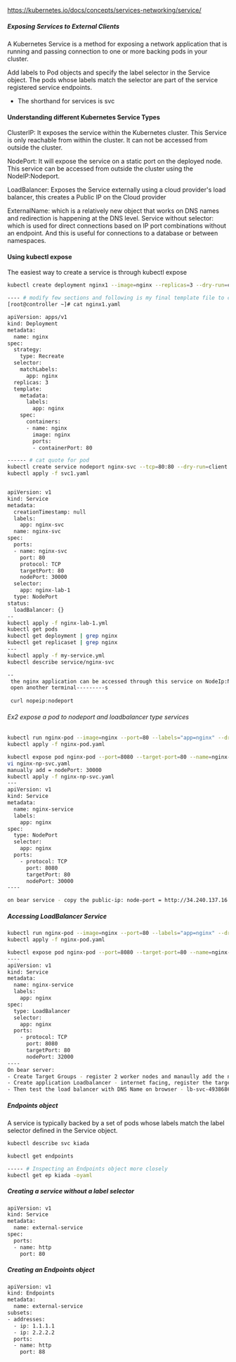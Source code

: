 https://kubernetes.io/docs/concepts/services-networking/service/

##### Exposing Services to External Clients

A Kubernetes Service is a method for exposing a network application that is running and passing connection to one or more backing pods in your cluster.

Add labels to Pod objects and specify the label selector in the Service object. The pods whose labels match the selector are part of the service registered service endpoints.

- The shorthand for services is svc

#### Understanding different Kubernetes Service Types

ClusterIP: It exposes the service within the Kubernetes cluster. This Service is only reachable from within the cluster. It can not be accessed from outside the cluster.

NodePort: It will expose the service on a static port on the deployed node. This service can be accessed from outside the cluster using the NodeIP:Nodeport.

LoadBalancer: Exposes the Service externally using a cloud provider's load balancer, this creates a Public IP on the Cloud provider

ExternalName: which is a relatively new object that works on DNS names and redirection is happening at the DNS level.
Service without selector: which is used for direct connections based on IP port combinations without an endpoint. And this is useful for connections to a database or between namespaces.

#### Using kubectl expose
The easiest way to create a service is through kubectl expose

``````sh
kubectl create deployment nginx1 --image=nginx --replicas=3 --dry-run=client -o yaml > nginx1.yaml

---- # modify few sections and following is my final template file to create a new deployment nginx1 with a label app=dev and 3 replicas.
[root@controller ~]# cat nginx1.yaml

apiVersion: apps/v1
kind: Deployment
metadata:
  name: nginx
spec:
  strategy:
    type: Recreate
  selector:
    matchLabels:
      app: nginx
  replicas: 3 
  template:
    metadata:
      labels:
        app: nginx
    spec:
      containers:
      - name: nginx
        image: nginx
        ports:
        - containerPort: 80

------ # cat quote for pod
kubectl create service nodeport nginx-svc --tcp=80:80 --dry-run=client -oyaml > svc1.yaml
kubectl apply -f svc1.yaml


apiVersion: v1
kind: Service
metadata:
  creationTimestamp: null
  labels:
    app: nginx-svc
  name: nginx-svc
spec:
  ports:
  - name: nginx-svc
    port: 80
    protocol: TCP
    targetPort: 80
    nodePort: 30000
  selector:
    app: nginx-lab-1
  type: NodePort
status:
  loadBalancer: {}
--
kubectl apply -f nginx-lab-1.yml
kubectl get pods
kubectl get deployment | grep nginx
kubectl get replicaset | grep nginx
---
kubectl apply -f my-service.yml
kubectl describe service/nginx-svc

--
 the nginx application can be accessed through this service on NodeIp:NodePort
 open another terminal---------s
 
 curl nopeip:nodeport
``````
###### Ex2 expose a pod to nodeport and loadbalancer type services
``````sh
kubectl run nginx-pod --image=nginx --port=80 --labels="app=nginx" --dry-run=client -oyaml > nginx-pod.yaml
kubectl apply -f nginx-pod.yaml 

kubectl expose pod nginx-pod --port=8080 --target-port=80 --name=nginx-svc --type=NodePort --dry-run=client -oyaml > nginx-np-svc.yaml
vi nginx-np-svc.yaml
manually add = nodePort: 30000
kubectl apply -f nginx-np-svc.yaml
---
apiVersion: v1
kind: Service
metadata:
  name: nginx-service
  labels:
    app: nginx
spec:
  type: NodePort
  selector:
    app: nginx
  ports:
    - protocol: TCP
      port: 8080
      targetPort: 80
      nodePort: 30000
----

on bear service - copy the public-ip: node-port = http://34.240.137.16:30000/
``````

##### Accessing LoadBalancer Service

``````sh
kubectl run nginx-pod --image=nginx --port=80 --labels="app=nginx" --dry-run=client -oyaml > nginx-pod.yaml
kubectl apply -f nginx-pod.yaml

kubectl expose pod nginx-pod --port=8080 --target-port=80 --name=nginx-svc --type=NodePort --dry-run=client -oyaml > nginx-np-svc.yaml
----
apiVersion: v1
kind: Service
metadata:
  name: nginx-service
  labels:
    app: nginx
spec:
  type: LoadBalancer
  selector:
    app: nginx
  ports:
    - protocol: TCP
      port: 8080
      targetPort: 80
      nodePort: 32000
----
On bear server:
- Create Target Groups - register 2 worker nodes and manaully add the nodeport of 32000
- Create application Loadbalancer - internet facing, register the target group with zones of the worker nodes
- Then test the load balancer with DNS Name on browser - lb-svc-493868679.eu-west-1.elb.amazonaws.com

``````
##### Endpoints object
A service is typically backed by a set of pods whose labels match the label selector defined in the Service object.

``````sh
kubectl describe svc kiada

kubectl get endpoints

----- # Inspecting an Endpoints object more closely
kubectl get ep kiada -oyaml


``````
##### Creating a service without a label selector

``````sh
apiVersion: v1
kind: Service
metadata:
  name: external-service
spec:
  ports:
  - name: http
    port: 80

``````
##### Creating an Endpoints object

``````sh
apiVersion: v1
kind: Endpoints
metadata:
  name: external-service
subsets:
- addresses:
  - ip: 1.1.1.1
  - ip: 2.2.2.2
  ports:
  - name: http
    port: 88

``````
